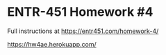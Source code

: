 # ENTR-451 Homework #4

Full instructions at https://entr451.com/homework-4/


https://hw4ae.herokuapp.com/